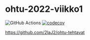 # ohtu-2022-viikko1

![GitHub Actions](https://github.com/2laJ2/ohtu-2022-viikko1/workflows/CI/badge.svg)
[![codecov](https://codecov.io/gh/2laJ2/ohtu-2022-viikko1/branch/main/graph/badge.svg?token=DYFHMFXATT)](https://codecov.io/gh/2laJ2/ohtu-2022-viikko1)

https://github.com/2laJ2/ohtu-tehtavat
